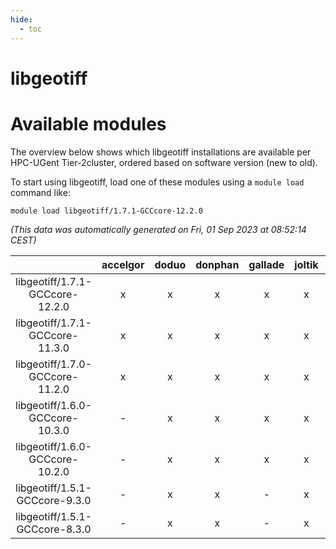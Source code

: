 ```yaml
---
hide:
  - toc
---
```


libgeotiff
==========

# Available modules


The overview below shows which libgeotiff installations are available per HPC-UGent Tier-2cluster, ordered based on software version (new to old).

To start using libgeotiff, load one of these modules using a `module load` command like:

```shell
module load libgeotiff/1.7.1-GCCcore-12.2.0
```

*(This data was automatically generated on Fri, 01 Sep 2023 at 08:52:14 CEST)*  

| |accelgor|doduo|donphan|gallade|joltik|skitty|swalot|victini|
| :---: | :---: | :---: | :---: | :---: | :---: | :---: | :---: | :---: |
|libgeotiff/1.7.1-GCCcore-12.2.0|x|x|x|x|x|x|x|x|
|libgeotiff/1.7.1-GCCcore-11.3.0|x|x|x|x|x|x|x|x|
|libgeotiff/1.7.0-GCCcore-11.2.0|x|x|x|x|x|x|x|x|
|libgeotiff/1.6.0-GCCcore-10.3.0|-|x|x|x|x|x|x|x|
|libgeotiff/1.6.0-GCCcore-10.2.0|-|x|x|x|x|x|x|x|
|libgeotiff/1.5.1-GCCcore-9.3.0|-|x|x|-|x|x|x|x|
|libgeotiff/1.5.1-GCCcore-8.3.0|-|x|x|-|x|x|-|x|
